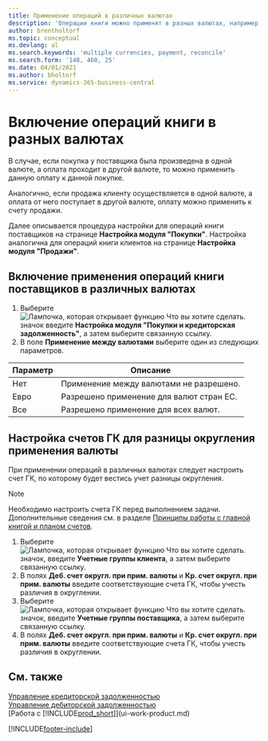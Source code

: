 ```yaml
---
title: Применение операций в различных валютах
description: 'Операции книги можно применят в разных валютах, например, если вы продаете в одной валюте, а принимаете оплату в другой.'
author: brentholtorf
ms.topic: conceptual
ms.devlang: al
ms.search.keywords: 'multiple currencies, payment, reconcile'
ms.search.form: '148, 460, 25'
ms.date: 04/01/2021
ms.author: bholtorf
ms.service: dynamics-365-business-central
---
```

# Включение операций книги в разных валютах

В случае, если покупка у поставщика была произведена в одной валюте, а оплата проходит в другой валюте, то можно применить данную оплату к данной покупке.

Аналогично, если продажа клиенту осуществляется в одной валюте, а оплата от него поступает в другой валюте, оплату можно применить к счету продажи.

Далее описывается процедура настройки для операций книги поставщиков на странице **Настройка модуля "Покупки"**. Настройка аналогична для операций книги клиентов на странице **Настройка модуля "Продажи"**.

## Включение применения операций книги поставщиков в различных валютах

1. Выберите ![Лампочка, которая открывает функцию Что вы хотите сделать.](media/ui-search/search_small.png "Что вы хотите сделать") значок введите **Настройка модуля "Покупки и кредиторская задолженность"**, а затем выберите связанную ссылку.
2. В поле **Применение между валютами** выберите один из следующих параметров.

| Параметр | Описание |
| --- | --- |
| Нет |Применение между валютами не разрешено. |
| Евро |Разрешено применение для валют стран ЕС. |
| Все |Разрешено применение для всех валют. |

## Настройка счетов ГК для разницы округления применения валюты

При применении операций в различных валютах следует настроить счет ГК, по которому будет вестись учет разницы округления.  

> [!NOTE]  
> Необходимо настроить счета ГК перед выполнением задачи. Дополнительные сведения см. в разделе [Принципы работы с главной книгой и планом счетов](finance-general-ledger.md).

1. Выберите ![Лампочка, которая открывает функцию Что вы хотите сделать.](media/ui-search/search_small.png "Что вы хотите сделать") значок, введите **Учетные группы клиента**, а затем выберите связанную ссылку.  
2. В полях **Деб. счет округл. при прим. валюты** и **Кр. счет округл. при прим. валюты** введите соответствующие счета ГК, чтобы учесть различия в округлении.  
3. Выберите ![Лампочка, которая открывает функцию Что вы хотите сделать.](media/ui-search/search_small.png "Что вы хотите сделать") значок, введите **Учетные группы поставщика**, а затем выберите связанную ссылку.  
4. В полях **Деб. счет округл. при прим. валюты** и **Кр. счет округл. при прим. валюты** введите соответствующие счета ГК, чтобы учесть различия в округлении.  

## См. также

[Управление кредиторской задолженностью](payables-manage-payables.md)  
[Управление дебиторской задолженностью](receivables-manage-receivables.md)  
[Работа с [!INCLUDE[prod_short](includes/prod_short.md)]](ui-work-product.md)


[!INCLUDE[footer-include](includes/footer-banner.md)]
